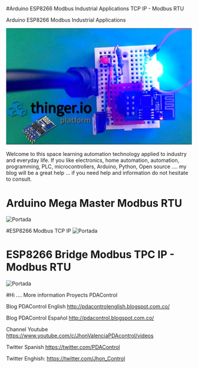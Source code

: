 #Arduino ESP8266 Modbus Industrial Applications TCP IP - Modbus RTU

Arduino ESP8266 Modbus Industrial Applications



![Portada](https://github.com/JhonControl/Thinger.io_led/blob/master/extras/portada.JPG)

Welcome to this space learning automation technology applied to industry and  everyday life.
If you like electronics, home automation, automation, programming, PLC, microcontrollers, 
Arduino, Python, Open source .... my blog will be a great help ... 
if you need help and information do not hesitate to consult.

# Arduino Mega Master Modbus RTU 
![Portada](https://github.com/JhonControl/Arduino_ESP8266_Modbus_Industrial_Applications/blob/master/Arduino_ESP8266_%20Modbus_Industrial_Applications/1.%20Arduino%20MEGA%202560%20Master%20Modbus/Arduino%20mega%20modbus%20rtu%20MEJORADO.jpg)

#ESP8266 Modbus TCP IP
![Portada](https://github.com/JhonControl/Arduino_ESP8266_Modbus_Industrial_Applications/blob/master/Arduino_ESP8266_%20Modbus_Industrial_Applications/3.%20ESP8266BridgeMBSlaveTCP-RTU/Arduino%20mega%20modbus%20rtu%20final.jpg)

# ESP8266 Bridge Modbus TPC IP - Modbus RTU 
![Portada](https://github.com/JhonControl/Arduino_ESP8266_Modbus_Industrial_Applications/blob/master/Arduino_ESP8266_%20Modbus_Industrial_Applications/2.%20ESP8266%20Slave%20Modbus%20TCP/ESP8266%20Bridge%20Modbus%20TCP%20Modbus%20RTU%20FINAL.jpg)

#Hi .... More information Proyects PDAControl

Blog PDAControl English   http://pdacontrolenglish.blogspot.com.co/   

Blog PDAControl Español   http://pdacontrol.blogspot.com.co/

Channel  Youtube          https://www.youtube.com/c/JhonValenciaPDAcontrol/videos   

Twitter Spanish           https://twitter.com/PDAControl

Twitter Enghish:          https://twitter.com/Jhon_Control
